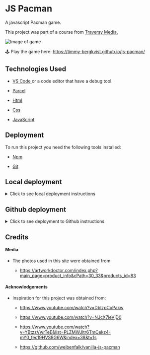 # JS Pacman
A javascript Pacman game.

This project was part of a course from <a href="https://www.youtube.com/channel/UC29ju8bIPH5as8OGnQzwJyA" target="_blank"> Traversy Media. </a>


![Image of game](https://res.cloudinary.com/dpctylyfk/image/upload/v1603282950/samples/game_overview_zydfot.jpg)

:joystick: Play the game here:
https://timmy-bergkvist.github.io/js-pacman/


## Technologies Used

- <a href="https://code.visualstudio.com/" target="_blank"> VS Code </a> or a code editor that have a debug tool.

- <a href="https://parceljs.org/" target="_blank"> Parcel </a>

- <a href="https://en.wikipedia.org/wiki/HTML" target="_blank"> Html </a>

- <a href="https://en.wikipedia.org/wiki/Cascading_Style_Sheets" target="_blank"> Css </a>

- <a href="https://en.wikipedia.org/wiki/JavaScript" target="_blank"> JavaScript </a>


## Deployment

To run this project you need the following tools installed:
  
  - <a href="https://www.npmjs.com/package/npm" target="_blank"> Npm </a>
  
  - <a href="https://git-scm.com/" target="_blank"> Git </a>
  
## Local deployment
<details>

<summary>Click to see local deployment instructions</summary>

The following instructions are based on Windows 10 and VS Code editor.

> Instructions:

  I.    Clone the repository in Github.
 ```shell
  git clone <repository name>.git
 ```

  II.   Get a package.json in to your project.
```shell
npm init 
```

  III.   Install all the packages that are required.
```shell
 npm install parcel-bundler --save-dev
```

  IV.   Set up the package.json
```shell
{
  "name": "<yourProjectName>",
  "version": "1.0.0",
  "description": "",
  "main": "index.js",
  "scripts": {
    "start": "parcel src/index.html",
    "build": "parcel build src/index.html --no-source-maps --no-minify --public-url .",
    "test": "echo \"Error: no test specified\" && exit 1",
  },
  "author": "",
  "license": "ISC"
  "devDependencies": {
    "parcel-bundler": "^1.12.4"
  },
}

```

  V.   Start the project
```shell
npm start

Server running at http://localhost:1234
```

</details>

## Github deployment

<details>

<summary>Click to see deployment to Github instructions</summary>


> Instructions:

  I.   Install all the packages that are required.
```shell
npm install gh-pages --save-dev
```

  II.   Set up the package.json deploy and homepage
```shell
{
  "name": "<yourProjectName>",
  "version": "1.0.0",
  "description": "",
  "main": "index.js",
  "scripts": {
    "start": "parcel src/index.html",
    "build": "parcel build src/index.html --no-source-maps --no-minify --public-url .",
    "test": "echo \"Error: no test specified\" && exit 1",
    "deploy": "rm -rf dist/ && npm run build && gh-pages -d dist"
  },
  "homepage": "https://<yourGithubName>.github.io/<yourRepoName>/",
  "author": "",
  "license": "ISC"
  "devDependencies": {
    "gh-pages": "^3.1.0",
    "parcel-bundler": "^1.12.4"
  },
}

```

  III.   Deploy to Github
```shell
npm run deploy
```

</details>

## Credits

  #### Media
  - The photos used in this site were obtained from:

    - https://artworkdoctor.com/index.php?main_page=product_info&cPath=30_33&products_id=83

  #### Acknowledgements

  - Inspiration for this project was obtained from:

    - https://www.youtube.com/watch?v=DblzpCoPakw

    - https://www.youtube.com/watch?v=NJcX7leVjD0

    - https://www.youtube.com/watch?v=YBtzzVwrTeE&list=PLZMWJltr6TmCekz4-mY0_fec19HVS8G6W&index=38&t=1s

    - https://github.com/weibenfalk/vanilla-js-pacman

